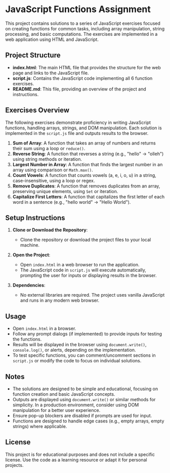 
JavaScript Functions Assignment
===============================

This project contains solutions to a series of JavaScript exercises focused on creating functions for common tasks, including array manipulation, string processing, and basic computations. The exercises are implemented in a web application using HTML and JavaScript.

Project Structure
-----------------

-   **index.html**: The main HTML file that provides the structure for the web page and links to the JavaScript file.
-   **script.js**: Contains the JavaScript code implementing all 6 function exercises.
-   **README.md**: This file, providing an overview of the project and instructions.

Exercises Overview
------------------

The following exercises demonstrate proficiency in writing JavaScript functions, handling arrays, strings, and DOM manipulation. Each solution is implemented in the `script.js` file and outputs results to the browser.

1.  **Sum of Array**: A function that takes an array of numbers and returns their sum using a loop or `reduce()`.
2.  **Reverse String**: A function that reverses a string (e.g., "hello" → "olleh") using string methods or iteration.
3.  **Largest Number in Array**: A function that finds the largest number in an array using comparison or `Math.max()`.
4.  **Count Vowels**: A function that counts vowels (a, e, i, o, u) in a string, case-insensitive, using a loop or regex.
5.  **Remove Duplicates**: A function that removes duplicates from an array, preserving unique elements, using `Set` or iteration.
6.  **Capitalize First Letters**: A function that capitalizes the first letter of each word in a sentence (e.g., "hello world" → "Hello World").

Setup Instructions
------------------

1.  **Clone or Download the Repository**:

    -   Clone the repository or download the project files to your local machine.
2.  **Open the Project**:

    -   Open `index.html` in a web browser to run the application.
    -   The JavaScript code in `script.js` will execute automatically, prompting the user for inputs or displaying results in the browser.
3.  **Dependencies**:

    -   No external libraries are required. The project uses vanilla JavaScript and runs in any modern web browser.

Usage
-----

-   Open `index.html` in a browser.
-   Follow any prompt dialogs (if implemented) to provide inputs for testing the functions.
-   Results will be displayed in the browser using `document.write()`, `console.log()`, or alerts, depending on the implementation.
-   To test specific functions, you can comment/uncomment sections in `script.js` or modify the code to focus on individual solutions.

Notes
-----

-   The solutions are designed to be simple and educational, focusing on function creation and basic JavaScript concepts.
-   Outputs are displayed using `document.write()` or similar methods for simplicity. In a production environment, consider using DOM manipulation for a better user experience.
-   Ensure pop-up blockers are disabled if prompts are used for input.
-   Functions are designed to handle edge cases (e.g., empty arrays, empty strings) where applicable.

License
-------

This project is for educational purposes and does not include a specific license. Use the code as a learning resource or adapt it for personal projects.